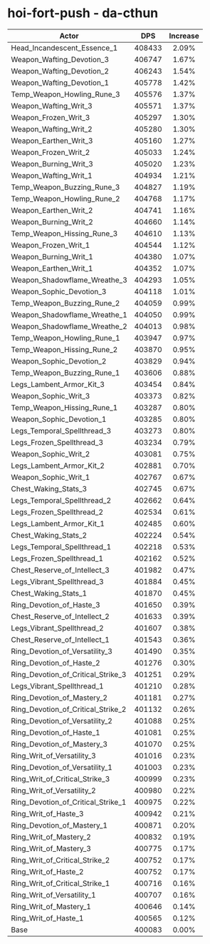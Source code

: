# hoi-fort-push - da-cthun
| Actor | DPS | Increase |
|---|:---:|:---:|
|Head_Incandescent_Essence_1|408433|2.09%|
|Weapon_Wafting_Devotion_3|406747|1.67%|
|Weapon_Wafting_Devotion_2|406243|1.54%|
|Weapon_Wafting_Devotion_1|405778|1.42%|
|Temp_Weapon_Howling_Rune_3|405576|1.37%|
|Weapon_Wafting_Writ_3|405571|1.37%|
|Weapon_Frozen_Writ_3|405297|1.30%|
|Weapon_Wafting_Writ_2|405280|1.30%|
|Weapon_Earthen_Writ_3|405160|1.27%|
|Weapon_Frozen_Writ_2|405033|1.24%|
|Weapon_Burning_Writ_3|405020|1.23%|
|Weapon_Wafting_Writ_1|404934|1.21%|
|Temp_Weapon_Buzzing_Rune_3|404827|1.19%|
|Temp_Weapon_Howling_Rune_2|404768|1.17%|
|Weapon_Earthen_Writ_2|404741|1.16%|
|Weapon_Burning_Writ_2|404660|1.14%|
|Temp_Weapon_Hissing_Rune_3|404610|1.13%|
|Weapon_Frozen_Writ_1|404544|1.12%|
|Weapon_Burning_Writ_1|404380|1.07%|
|Weapon_Earthen_Writ_1|404352|1.07%|
|Weapon_Shadowflame_Wreathe_3|404293|1.05%|
|Weapon_Sophic_Devotion_3|404118|1.01%|
|Temp_Weapon_Buzzing_Rune_2|404059|0.99%|
|Weapon_Shadowflame_Wreathe_1|404050|0.99%|
|Weapon_Shadowflame_Wreathe_2|404013|0.98%|
|Temp_Weapon_Howling_Rune_1|403947|0.97%|
|Temp_Weapon_Hissing_Rune_2|403870|0.95%|
|Weapon_Sophic_Devotion_2|403829|0.94%|
|Temp_Weapon_Buzzing_Rune_1|403606|0.88%|
|Legs_Lambent_Armor_Kit_3|403454|0.84%|
|Weapon_Sophic_Writ_3|403373|0.82%|
|Temp_Weapon_Hissing_Rune_1|403287|0.80%|
|Weapon_Sophic_Devotion_1|403285|0.80%|
|Legs_Temporal_Spellthread_3|403273|0.80%|
|Legs_Frozen_Spellthread_3|403234|0.79%|
|Weapon_Sophic_Writ_2|403081|0.75%|
|Legs_Lambent_Armor_Kit_2|402881|0.70%|
|Weapon_Sophic_Writ_1|402767|0.67%|
|Chest_Waking_Stats_3|402745|0.67%|
|Legs_Temporal_Spellthread_2|402662|0.64%|
|Legs_Frozen_Spellthread_2|402534|0.61%|
|Legs_Lambent_Armor_Kit_1|402485|0.60%|
|Chest_Waking_Stats_2|402224|0.54%|
|Legs_Temporal_Spellthread_1|402218|0.53%|
|Legs_Frozen_Spellthread_1|402162|0.52%|
|Chest_Reserve_of_Intellect_3|401982|0.47%|
|Legs_Vibrant_Spellthread_3|401884|0.45%|
|Chest_Waking_Stats_1|401870|0.45%|
|Ring_Devotion_of_Haste_3|401650|0.39%|
|Chest_Reserve_of_Intellect_2|401633|0.39%|
|Legs_Vibrant_Spellthread_2|401607|0.38%|
|Chest_Reserve_of_Intellect_1|401543|0.36%|
|Ring_Devotion_of_Versatility_3|401490|0.35%|
|Ring_Devotion_of_Haste_2|401276|0.30%|
|Ring_Devotion_of_Critical_Strike_3|401251|0.29%|
|Legs_Vibrant_Spellthread_1|401210|0.28%|
|Ring_Devotion_of_Mastery_2|401181|0.27%|
|Ring_Devotion_of_Critical_Strike_2|401132|0.26%|
|Ring_Devotion_of_Versatility_2|401088|0.25%|
|Ring_Devotion_of_Haste_1|401081|0.25%|
|Ring_Devotion_of_Mastery_3|401070|0.25%|
|Ring_Writ_of_Versatility_3|401016|0.23%|
|Ring_Devotion_of_Versatility_1|401003|0.23%|
|Ring_Writ_of_Critical_Strike_3|400999|0.23%|
|Ring_Writ_of_Versatility_2|400980|0.22%|
|Ring_Devotion_of_Critical_Strike_1|400975|0.22%|
|Ring_Writ_of_Haste_3|400942|0.21%|
|Ring_Devotion_of_Mastery_1|400871|0.20%|
|Ring_Writ_of_Mastery_2|400832|0.19%|
|Ring_Writ_of_Mastery_3|400775|0.17%|
|Ring_Writ_of_Critical_Strike_2|400752|0.17%|
|Ring_Writ_of_Haste_2|400752|0.17%|
|Ring_Writ_of_Critical_Strike_1|400716|0.16%|
|Ring_Writ_of_Versatility_1|400707|0.16%|
|Ring_Writ_of_Mastery_1|400646|0.14%|
|Ring_Writ_of_Haste_1|400565|0.12%|
|Base|400083|0.00%|
